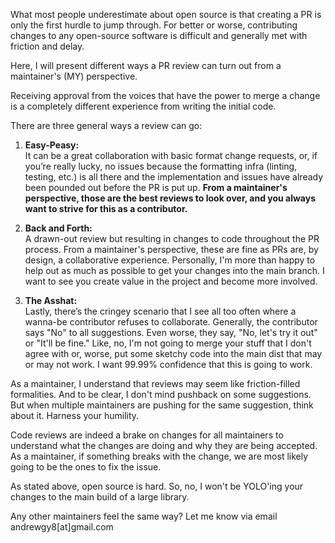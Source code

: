 <!-- title:Don't be The Asshat: A Maintainer's Perspective on Code Change Reviews -->

What most people underestimate about open source is that creating a PR is only the first hurdle to jump through. For better or worse, contributing changes to any open-source software is difficult and generally met with friction and delay.

Here, I will present different ways a PR review can turn out from a maintainer's (MY) perspective.

Receiving approval from the voices that have the power to merge a change is a completely different experience from writing the initial code.

There are three general ways a review can go:

1. **Easy-Peasy:**  
	It can be a great collaboration with basic format change requests, or, if you’re really lucky, no issues because the formatting infra (linting, testing, etc.) is all there and the implementation and issues have already been pounded out before the PR is put up. **From a maintainer's perspective, those are the best reviews to look over, and you always want to strive for this as a contributor.**
	
2. **Back and Forth:**  
	A drawn-out review but resulting in changes to code throughout the PR process. From a maintainer's perspective, these are fine as PRs are, by design, a collaborative experience. Personally, I'm more than happy to help out as much as possible to get your changes into the main branch. I want to see you create value in the project and become more involved.
	
3. **The Asshat:**  
	Lastly, there’s the cringey scenario that I see all too often where a wanna-be contributor refuses to collaborate. Generally, the contributor says "No" to all suggestions. Even worse, they say, "No, let's try it out" or "It'll be fine." Like, no, I'm not going to merge your stuff that I don't agree with or, worse, put some sketchy code into the main dist that may or may not work. I want 99.99% confidence that this is going to work.

As a maintainer, I understand that reviews may seem like friction-filled formalities. And to be clear, I don't mind pushback on some suggestions. But when multiple maintainers are pushing for the same suggestion, think about it. Harness your humility.

Code reviews are indeed a brake on changes for all maintainers to understand what the changes are doing and why they are being accepted. As a maintainer, if something breaks with the change, we are most likely going to be the ones to fix the issue.

As stated above, open source is hard. So, no, I won't be YOLO'ing your changes to the main build of a large library.

Any other maintainers feel the same way? Let me know via email andrewgy8[at]gmail.com